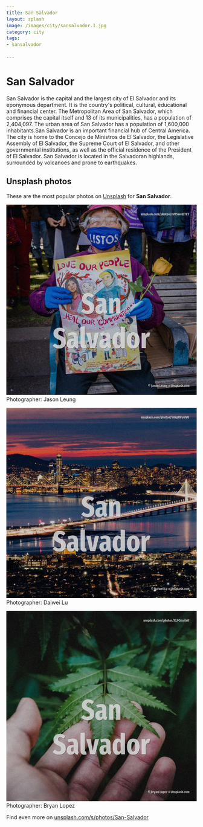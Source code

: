 ```yaml
---
title: San Salvador
layout: splash
image: /images/city/sansalvador.1.jpg
category: city
tags:
- sansalvador

---
```

# San Salvador

San Salvador  is the capital and the largest city of El Salvador and its eponymous department.
It is the country's political, cultural, educational and financial center.
The Metropolitan Area of San Salvador, which comprises the capital itself and 13 of its 
municipalities, has a population of 2,404,097.
The urban area of San Salvador has a population of 1,600,000 inhabitants.San Salvador is an 
important financial hub of Central America.
The city is home to the Concejo de Ministros de El Salvador, the Legislative Assembly of El 
Salvador, the Supreme Court of El Salvador, and other governmental institutions, as well as the 
official residence of the President of El Salvador.
San Salvador is located in the Salvadoran highlands, surrounded by volcanoes and prone to 
earthquakes.

 
## Unsplash photos
These are the most popular photos on [Unsplash](https://unsplash.com) for **San Salvador**.
 
![San Salvador](/images/city/sansalvador.1.jpg)
Photographer:  Jason Leung
 
![San Salvador](/images/city/sansalvador.2.jpg)
Photographer:  Daiwei Lu
 
![San Salvador](/images/city/sansalvador.3.jpg)
Photographer:  Bryan Lopez
 
Find even more on [unsplash.com/s/photos/San-Salvador](https://unsplash.com/s/photos/San-Salvador)
 
